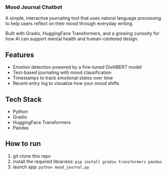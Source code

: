 ### Mood Journal Chatbot
A simple, interactive journaling tool that uses natural language processing to help users reflect on their mood through everyday writing.

Built with Gradio, HuggingFace Transformers, and a growing curiosity for how AI can support mental health and human-centered design.

## Features
- Emotion detection powered by a fine-tuned DistilBERT model
- Text-based journaling with mood classification
- Timestamps to track emotional states over time
- Recent entry log to visualize how your mood shifts

## Tech Stack
- Python
- Gradio
- HuggingFace Transformers
- Pandas

## How to run
1. git clone this repo
2. install the required librariess: `pip install gradio transformers pandas`
3. launch app: `python mood_journal.py`
